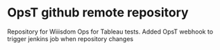 # OpsT github remote repository
Repository for Wiiisdom Ops for Tableau tests. 
Added OpsT webhook to trigger jenkins job when repository changes 

